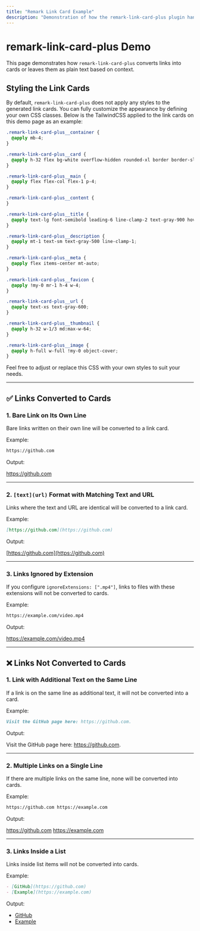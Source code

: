 ```yaml
---
title: "Remark Link Card Example"
description: "Demonstration of how the remark-link-card-plus plugin handles various types of links."
---
```


# remark-link-card-plus Demo

This page demonstrates how `remark-link-card-plus` converts links into cards or leaves them as plain text based on context.

## Styling the Link Cards

By default, `remark-link-card-plus` does not apply any styles to the generated link cards. You can fully customize the appearance by defining your own CSS classes. Below is the TailwindCSS applied to the link cards on this demo page as an example:

```css
.remark-link-card-plus__container {
  @apply mb-4;
}

.remark-link-card-plus__card {
  @apply h-32 flex bg-white overflow-hidden rounded-xl border border-slate-300 hover:bg-slate-100 hover:border-slate-500 transition-colors !no-underline;
}

.remark-link-card-plus__main {
  @apply flex flex-col flex-1 p-4;
}

.remark-link-card-plus__content {
}

.remark-link-card-plus__title {
  @apply text-lg font-semibold leading-6 line-clamp-2 text-gray-900 hover:!text-gray-900;
}

.remark-link-card-plus__description {
  @apply mt-1 text-sm text-gray-500 line-clamp-1;
}

.remark-link-card-plus__meta {
  @apply flex items-center mt-auto;
}

.remark-link-card-plus__favicon {
  @apply !my-0 mr-1 h-4 w-4;
}

.remark-link-card-plus__url {
  @apply text-xs text-gray-600;
}

.remark-link-card-plus__thumbnail {
  @apply h-32 w-1/3 md:max-w-64;
}

.remark-link-card-plus__image {
  @apply h-full w-full !my-0 object-cover;
}
```

Feel free to adjust or replace this CSS with your own styles to suit your needs.

---

## ✅ Links Converted to Cards

### 1. Bare Link on Its Own Line

Bare links written on their own line will be converted to a link card.

Example:

```markdown
https://github.com
```

Output:

https://github.com

---

### 2. `[text](url)` Format with Matching Text and URL

Links where the text and URL are identical will be converted to a link card.

Example:

```markdown
[https://github.com](https://github.com)
```

Output:

[https://github.com](https://github.com)

---

### 3. Links Ignored by Extension

If you configure `ignoreExtensions: [".mp4"]`, links to files with these extensions will not be converted to cards.

Example:

```markdown
https://example.com/video.mp4
```

Output:

https://example.com/video.mp4

---

## ❌ Links Not Converted to Cards

### 1. Link with Additional Text on the Same Line

If a link is on the same line as additional text, it will not be converted into a card.

Example:

```markdown
Visit the GitHub page here: https://github.com.
```

Output:

Visit the GitHub page here: https://github.com.

---

### 2. Multiple Links on a Single Line

If there are multiple links on the same line, none will be converted into cards.

Example:

```markdown
https://github.com https://example.com
```

Output:

https://github.com https://example.com

---

### 3. Links Inside a List

Links inside list items will not be converted into cards.

Example:

```markdown
- [GitHub](https://github.com)
- [Example](https://example.com)
```

Output:

- [GitHub](https://github.com)
- [Example](https://example.com)

